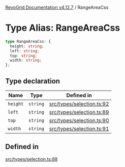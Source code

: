 [RevoGrid Documentation v4.12.7](README.md) / RangeAreaCss

# Type Alias: RangeAreaCss

```ts
type RangeAreaCss: {
  height: string;
  left: string;
  top: string;
  width: string;
};
```

## Type declaration

| Name | Type | Defined in |
| ------ | ------ | ------ |
| `height` | `string` | [src/types/selection.ts:92](https://github.com/revolist/revogrid/blob/435ff99a088c5c293d22eb08cc3e448f60f4eb56/src/types/selection.ts#L92) |
| `left` | `string` | [src/types/selection.ts:89](https://github.com/revolist/revogrid/blob/435ff99a088c5c293d22eb08cc3e448f60f4eb56/src/types/selection.ts#L89) |
| `top` | `string` | [src/types/selection.ts:90](https://github.com/revolist/revogrid/blob/435ff99a088c5c293d22eb08cc3e448f60f4eb56/src/types/selection.ts#L90) |
| `width` | `string` | [src/types/selection.ts:91](https://github.com/revolist/revogrid/blob/435ff99a088c5c293d22eb08cc3e448f60f4eb56/src/types/selection.ts#L91) |

## Defined in

[src/types/selection.ts:88](https://github.com/revolist/revogrid/blob/435ff99a088c5c293d22eb08cc3e448f60f4eb56/src/types/selection.ts#L88)
